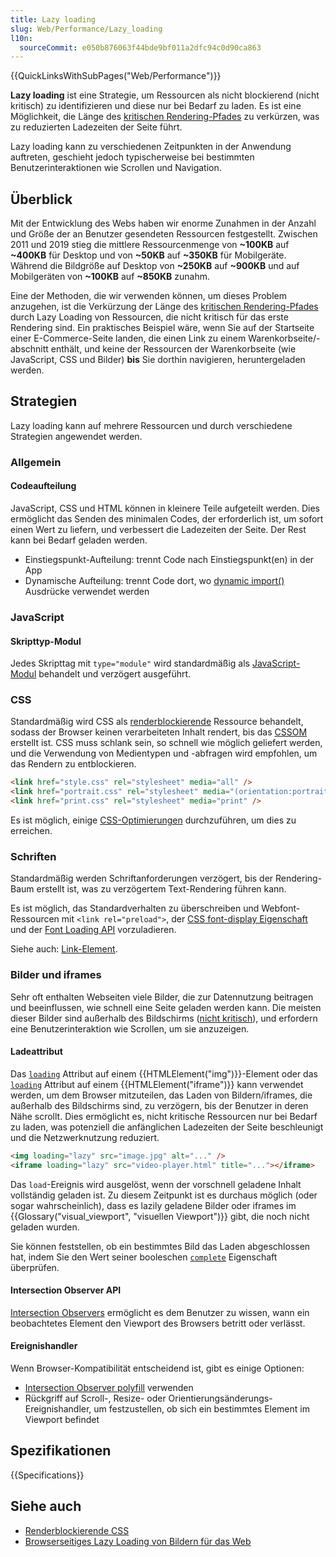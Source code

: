 ```yaml
---
title: Lazy loading
slug: Web/Performance/Lazy_loading
l10n:
  sourceCommit: e050b876063f44bde9bf011a2dfc94c0d90ca863
---
```


{{QuickLinksWithSubPages("Web/Performance")}}

**Lazy loading** ist eine Strategie, um Ressourcen als nicht blockierend (nicht kritisch) zu identifizieren und diese nur bei Bedarf zu laden. Es ist eine Möglichkeit, die Länge des [kritischen Rendering-Pfades](/de/docs/Web/Performance/Critical_rendering_path) zu verkürzen, was zu reduzierten Ladezeiten der Seite führt.

Lazy loading kann zu verschiedenen Zeitpunkten in der Anwendung auftreten, geschieht jedoch typischerweise bei bestimmten Benutzerinteraktionen wie Scrollen und Navigation.

## Überblick

Mit der Entwicklung des Webs haben wir enorme Zunahmen in der Anzahl und Größe der an Benutzer gesendeten Ressourcen festgestellt. Zwischen 2011 und 2019 stieg die mittlere Ressourcenmenge von **\~100KB** auf **\~400KB** für Desktop und von **\~50KB** auf **\~350KB** für Mobilgeräte. Während die Bildgröße auf Desktop von **\~250KB** auf **\~900KB** und auf Mobilgeräten von **\~100KB** auf **\~850KB** zunahm.

Eine der Methoden, die wir verwenden können, um dieses Problem anzugehen, ist die Verkürzung der Länge des [kritischen Rendering-Pfades](/de/docs/Web/Performance/Critical_rendering_path) durch Lazy Loading von Ressourcen, die nicht kritisch für das erste Rendering sind. Ein praktisches Beispiel wäre, wenn Sie auf der Startseite einer E-Commerce-Seite landen, die einen Link zu einem Warenkorbseite/-abschnitt enthält, und keine der Ressourcen der Warenkorbseite (wie JavaScript, CSS und Bilder) **bis** Sie dorthin navigieren, heruntergeladen werden.

## Strategien

Lazy loading kann auf mehrere Ressourcen und durch verschiedene Strategien angewendet werden.

### Allgemein

#### Codeaufteilung

JavaScript, CSS und HTML können in kleinere Teile aufgeteilt werden. Dies ermöglicht das Senden des minimalen Codes, der erforderlich ist, um sofort einen Wert zu liefern, und verbessert die Ladezeiten der Seite. Der Rest kann bei Bedarf geladen werden.

- Einstiegspunkt-Aufteilung: trennt Code nach Einstiegspunkt(en) in der App
- Dynamische Aufteilung: trennt Code dort, wo [dynamic import()](/de/docs/Web/JavaScript/Reference/Operators/import) Ausdrücke verwendet werden

### JavaScript

#### Skripttyp-Modul

Jedes Skripttag mit `type="module"` wird standardmäßig als [JavaScript-Modul](/de/docs/Web/JavaScript/Guide/Modules) behandelt und verzögert ausgeführt.

### CSS

Standardmäßig wird CSS als [renderblockierende](/de/docs/Web/Performance/Critical_rendering_path) Ressource behandelt, sodass der Browser keinen verarbeiteten Inhalt rendert, bis das [CSSOM](/de/docs/Web/API/CSS_Object_Model) erstellt ist. CSS muss schlank sein, so schnell wie möglich geliefert werden, und die Verwendung von Medientypen und -abfragen wird empfohlen, um das Rendern zu entblockieren.

```html
<link href="style.css" rel="stylesheet" media="all" />
<link href="portrait.css" rel="stylesheet" media="(orientation:portrait)" />
<link href="print.css" rel="stylesheet" media="print" />
```

Es ist möglich, einige [CSS-Optimierungen](/de/docs/Learn/Performance/CSS) durchzuführen, um dies zu erreichen.

### Schriften

Standardmäßig werden Schriftanforderungen verzögert, bis der Rendering-Baum erstellt ist, was zu verzögertem Text-Rendering führen kann.

Es ist möglich, das Standardverhalten zu überschreiben und Webfont-Ressourcen mit `<link rel="preload">`, der [CSS font-display Eigenschaft](/de/docs/Web/CSS/@font-face/font-display) und der [Font Loading API](/de/docs/Web/API/CSS_Font_Loading_API) vorzuladieren.

Siehe auch: [Link-Element](/de/docs/Web/HTML/Element/link).

### Bilder und iframes

Sehr oft enthalten Webseiten viele Bilder, die zur Datennutzung beitragen und beeinflussen, wie schnell eine Seite geladen werden kann. Die meisten dieser Bilder sind außerhalb des Bildschirms ([nicht kritisch](/de/docs/Web/Performance/Critical_rendering_path)), und erfordern eine Benutzerinteraktion wie Scrollen, um sie anzuzeigen.

#### Ladeattribut

Das [`loading`](/de/docs/Web/HTML/Element/img#loading) Attribut auf einem {{HTMLElement("img")}}-Element oder das [`loading`](/de/docs/Web/HTML/Element/iframe#loading) Attribut auf einem {{HTMLElement("iframe")}} kann verwendet werden, um dem Browser mitzuteilen, das Laden von Bildern/iframes, die außerhalb des Bildschirms sind, zu verzögern, bis der Benutzer in deren Nähe scrollt. Dies ermöglicht es, nicht kritische Ressourcen nur bei Bedarf zu laden, was potenziell die anfänglichen Ladezeiten der Seite beschleunigt und die Netzwerknutzung reduziert.

```html
<img loading="lazy" src="image.jpg" alt="..." />
<iframe loading="lazy" src="video-player.html" title="..."></iframe>
```

Das `load`-Ereignis wird ausgelöst, wenn der vorschnell geladene Inhalt vollständig geladen ist. Zu diesem Zeitpunkt ist es durchaus möglich (oder sogar wahrscheinlich), dass es lazily geladene Bilder oder iframes im {{Glossary("visual_viewport", "visuellen Viewport")}} gibt, die noch nicht geladen wurden.

Sie können feststellen, ob ein bestimmtes Bild das Laden abgeschlossen hat, indem Sie den Wert seiner booleschen [`complete`](/de/docs/Web/API/HTMLImageElement/complete) Eigenschaft überprüfen.

#### Intersection Observer API

[Intersection Observers](/de/docs/Web/API/IntersectionObserver) ermöglicht es dem Benutzer zu wissen, wann ein beobachtetes Element den Viewport des Browsers betritt oder verlässt.

#### Ereignishandler

Wenn Browser-Kompatibilität entscheidend ist, gibt es einige Optionen:

- [Intersection Observer polyfill](https://github.com/w3c/IntersectionObserver) verwenden
- Rückgriff auf Scroll-, Resize- oder Orientierungsänderungs-Ereignishandler, um festzustellen, ob sich ein bestimmtes Element im Viewport befindet

## Spezifikationen

{{Specifications}}

## Siehe auch

- [Renderblockierende CSS](https://web.dev/articles/critical-rendering-path/render-blocking-css)
- [Browserseitiges Lazy Loading von Bildern für das Web](https://web.dev/articles/browser-level-image-lazy-loading)

